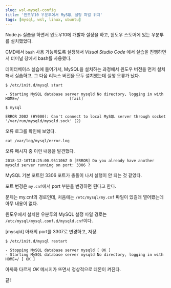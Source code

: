 ```yaml
---
slug: wsl-mysql-config
title: '윈도우10 우분투에서 MySQL 설정 파일 위치'
tags: [mysql, wsl, linux, ubuntu]
---
```


Node.js 실습을 하면서 윈도우10에 개발자 설정을 하고, 윈도우 스토어에 있는 우분투를 설치했었다.

CMD에서 `bash` 사용 가능하도록 설정해서 _Visual Studio Code_ 에서 실습을 진행하면서 터미널 창에서 bash를 사용했다.

데이터베이스 실습에 들어가서, MySQL을 설치하는 과정에서 윈도우 버전을 먼저 설치해서 실습하고, 그 다음 리눅스 버전을 모두 설치했는데 실행 오류가 났다.

<!--truncate-->

```shell
$ /etc/init.d/mysql start

- Starting MySQL database server mysqld No directory, logging in with HOME=/                      [fail]
```

```shell
$ mysql

ERROR 2002 (HY000): Can't connect to local MySQL server through socket '/var/run/mysqld/mysqld.sock' (2)
```

오류 로그를 확인해 보았다.

```shell
cat /var/log/mysql/error.log
```

오류 메시지 중 이런 내용을 발견했다.

```shell
2018-12-10T10:25:00.951106Z 0 [ERROR] Do you already have another mysqld server running on port: 3306 ?
```

MySQL 기본 포트인 3306 포트가 충돌이 나서 실행이 안 되는 것 같았다.

포트 변경은 `my.cnf`에서 port 부분을 변경하면 된다고 한다.

문제는 my.cnf의 경로인데, 처음에는 `/etc/mysql/my.cnf` 파일이 있길래 열어봤는데 아무 내용이 없다.

윈도우에서 설치한 우분투의 MySQL 설정 파일 경로는 `/etc/mysql/mysql.conf.d/mysqld.cnf`이다.

[mysqld] 아래의 port를 3307로 변경하고, 저장.

```shell
$ /etc/init.d/mysql restart

- Stopping MySQL database server mysqld [ OK ]
- Starting MySQL database server mysqld No directory, logging in with HOME=/ [ OK ]
```

아까와 다르게 _OK_ 메시지가 뜨면서 정상적으로 데몬이 켜진다.

끝!
